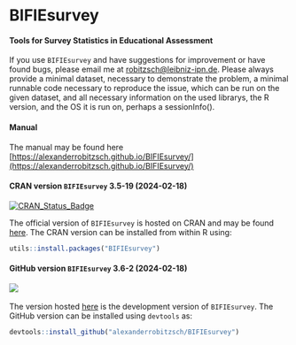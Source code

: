 # BIFIEsurvey
#### Tools for Survey Statistics in Educational Assessment


If you use `BIFIEsurvey` and have suggestions for improvement or have found bugs, please email me at robitzsch@leibniz-ipn.de.
Please always provide a minimal dataset, necessary to demonstrate the problem, 
a minimal runnable code necessary to reproduce the issue, which can be run on the given dataset, and
all necessary information on the used librarys, the R version, and the OS it is run on, perhaps a sessionInfo().


#### Manual

The manual may be found here [https://alexanderrobitzsch.github.io/BIFIEsurvey/](https://alexanderrobitzsch.github.io/BIFIEsurvey/) 

#### CRAN version `BIFIEsurvey` 3.5-19 (2024-02-18)


[![CRAN_Status_Badge](http://www.r-pkg.org/badges/version-last-release/BIFIEsurvey)](https://cran.r-project.org/package=BIFIEsurvey)
&#160;&#160;


The official version of `BIFIEsurvey` is hosted on CRAN and may be found [here](https://cran.r-project.org/package=BIFIEsurvey). 
The CRAN version can be installed from within R using:

```r
utils::install.packages("BIFIEsurvey")
```

#### GitHub version `BIFIEsurvey` 3.6-2 (2024-02-18)

[![](https://img.shields.io/badge/github%20version-3.6--2-orange.svg)](https://github.com/alexanderrobitzsch/BIFIEsurvey)&#160;&#160;

The version hosted [here](https://github.com/alexanderrobitzsch/BIFIEsurvey) is the development version of `BIFIEsurvey`. 
The GitHub version can be installed using `devtools` as:

```r
devtools::install_github("alexanderrobitzsch/BIFIEsurvey")
```
